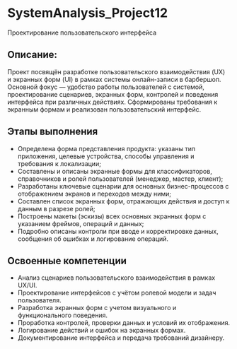# SystemAnalysis_Project12
Проектирование пользовательского интерфейса

## Описание:
Проект посвящён разработке пользовательского взаимодействия (UX) и экранных форм (UI) в рамках системы онлайн-записи в барбершоп. Основной фокус — удобство работы пользователей с системой, проектирование сценариев, экранных форм, контролей и поведения интерфейса при различных действиях. Сформированы требования к экранным формам и реализован пользовательский интерфейс.

## Этапы выполнения
- Определена форма представления продукта: указаны тип приложения, целевые устройства, способы управления и требования к локализации;
- Составлены и описаны экранные формы для классификаторов, справочников и ролей пользователей (менеджер, мастер, клиент);
- Разработаны ключевые сценарии для основных бизнес-процессов с отображением экранов и переходов между ними;
- Составлен список экранных форм, отражающих действия и доступ к данным в разрезе ролей;
- Построены макеты (эскизы) всех основных экранных форм с указанием фреймов, операций и данных;
- Подробно описаны контроли при вводе и корректировке данных, сообщения об ошибках и логирование операций.

## Освоенные компетенции
- Анализ сценариев пользовательского взаимодействия в рамках UX/UI.
- Проектирование интерфейсов с учётом ролевой модели и задач пользователя.
- Разработка экранных форм с учетом визуального и функционального поведения.
- Проработка контролей, проверки данных и условий их отображения.
- Логирование действий и ошибок на экранных формах.
- Документирование интерфейса и передача требований дизайнеру.